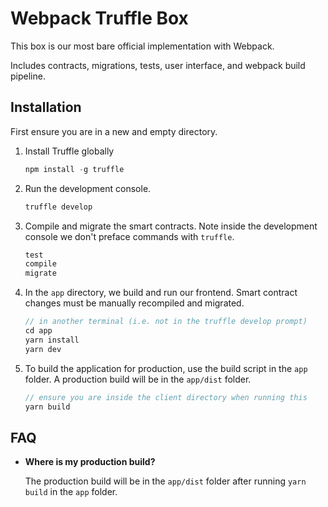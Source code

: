 # Webpack Truffle Box

This box is our most bare official implementation with Webpack.

Includes contracts, migrations, tests, user interface, and webpack build pipeline.

## Installation

First ensure you are in a new and empty directory.


1. Install Truffle globally
    ```javascript
    npm install -g truffle
    ```

2. Run the development console.
    ```javascript
    truffle develop
    ```

3. Compile and migrate the smart contracts. Note inside the development console we don't preface commands with `truffle`.
    ```javascript
    test
    compile
    migrate
    ```

4. In the `app` directory, we build and run our frontend. Smart contract changes must be manually recompiled and migrated.
    ```javascript
    // in another terminal (i.e. not in the truffle develop prompt)
    cd app
    yarn install
    yarn dev
    ```

5. To build the application for production, use the build script in the `app` folder. A production build will be in the `app/dist` folder.
    ```javascript
    // ensure you are inside the client directory when running this
    yarn build
    ```

## FAQ

* __Where is my production build?__

    The production build will be in the `app/dist` folder after running `yarn build` in the `app` folder.
